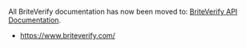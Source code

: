 All BriteVerify documentation has now been moved to: [BriteVerify API Documentation](https://support.briteverify.com/briteverify-verification-apis).
* https://www.briteverify.com/
